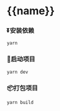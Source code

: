 # {{name}}

### ⏬安装依赖
```code
yarn
```

### 🚀启动项目
```code
yarn dev
```

### 📦打包项目
```code
yarn build
```

